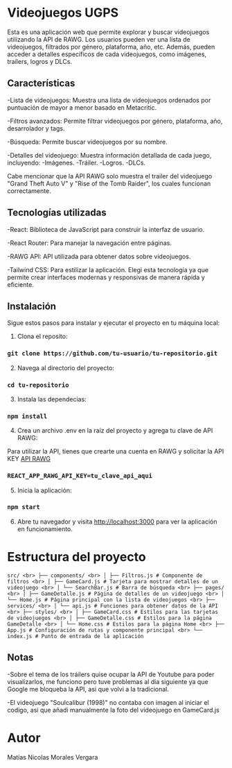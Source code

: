 # Videojuegos UGPS

Esta es una aplicación web que permite explorar y buscar videojuegos utilizando la API de RAWG. Los usuarios pueden ver
una lista de videojuegos, filtrados por género, plataforma, año, etc. Además, pueden acceder a detalles específicos de
cada videojuegos, como imágenes, traílers, logros y DLCs.

## Características

-Lista de videojuegos: Muestra una lista de videojuegos ordenados por puntuación de mayor a menor basado en Metacritic.

-Filtros avanzados: Permite filtrar videojuegos por género, plataforma, año, desarrolador y tags.

-Búsqueda: Permite buscar videojuegos por su nombre.

-Detalles del videojuego: Muestra información detallada de cada juego, incluyendo:
    -Imágenes.
    -Tráiler.
    -Logros.
    -DLCs.

Cabe mencionar que la API RAWG solo muestra el trailer del videojuego "Grand Theft Auto V" y "Rise of the Tomb Raider", los
cuales funcionan correctamente.

## Tecnologías utilizadas

-React: Biblioteca de JavaScript para construir la interfaz de usuario.

-React Router: Para manejar la navegación entre páginas.

-RAWG API: API utilizada para obtener datos sobre videojuegos.

-Tailwind CSS: Para estilizar la aplicación. Elegi esta tecnología ya que permite crear
interfaces modernas y responsivas de manera rápida y eficiente.

## Instalación

Sigue estos pasos para instalar y ejecutar el proyecto en tu máquina local:

1. Clona el reposito:

### `git clone https://github.com/tu-usuario/tu-repositorio.git`

2. Navega al directorio del proyecto:

### `cd tu-repositorio`

3. Instala las dependecias:

### `npm install`

4. Crea un archivo .env en la raíz del proyecto y agrega tu clave de API RAWG:

Para utilizar la API, tienes que crearte una cuenta en RAWG y solicitar la API KEY [API RAWG](https://rawg.io/apidocs)

### `REACT_APP_RAWG_API_KEY=tu_clave_api_aqui`

5. Inicia la aplicación:

### `npm start`

6. Abre tu navegador y visita [http://localhost:3000](http://localhost:3000) para ver la aplicación en funcionamiento.

# Estructura del proyecto

`src/ <br>
├── components/ <br>
│ ├── Filtros.js # Componente de filtros <br>
│ ├── GameCard.js # Tarjeta para mostrar detalles de un videojuego <br>
│ └── SearchBar.js # Barra de búsqueda <br>
├── pages/ <br>
│ ├── GameDetalle.js # Página de detalles de un videojuego <br>
│ └── Home.js # Página principal con la lista de videojuegos <br>
├── services/ <br>
│ └── api.js # Funciones para obtener datos de la API <br>
├── styles/ <br>
│ ├── GameCard.css # Estilos para las tarjetas de videojuegos <br>
│ ├── GameDetalle.css # Estilos para la página GameDetalle <br>
│ └── Home.css # Estilos para la página Home <br>
├── App.js # Configuración de rutas y componente principal <br>
└── index.js # Punto de entrada de la aplicación` <br>

## Notas

-Sobre el tema de los tráilers quise ocupar la API de Youtube para poder visualizarlos, me funciono pero
tuve problemas al dia siguiente ya que Google me bloqueba la API, asi que volvi a la tradicional.

-El videojuego "Soulcalibur (1998)" no contaba con imagen al iniciar el codigo, asi que añadi
manualmente la foto del videojuego en GameCard.js

# Autor

Matías Nicolas Morales Vergara
